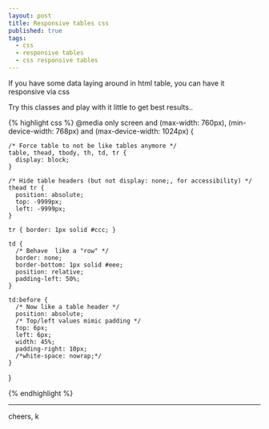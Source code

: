 ```yaml
---
layout: post
title: Responsive tables css
published: true
tags:
  - css
  - responsive tables
  - css responsive tables
---
```


<div class=message>
   If you have some data laying around in html table, you can have it responsive via css
</div>

Try this classes and play with it little to get best results..

{% highlight css %}
  @media only screen and (max-width: 760px),
  (min-device-width: 768px) and (max-device-width: 1024px)  {
  
    /* Force table to not be like tables anymore */
    table, thead, tbody, th, td, tr { 
      display: block; 
    }
    
    /* Hide table headers (but not display: none;, for accessibility) */
    thead tr { 
      position: absolute;
      top: -9999px;
      left: -9999px;
    }
    
    tr { border: 1px solid #ccc; }
    
    td { 
      /* Behave  like a "row" */
      border: none;
      border-bottom: 1px solid #eee; 
      position: relative;
      padding-left: 50%; 
    }
    
    td:before { 
      /* Now like a table header */
      position: absolute;
      /* Top/left values mimic padding */
      top: 6px;
      left: 6px;
      width: 45%; 
      padding-right: 10px; 
      /*white-space: nowrap;*/
    }
  }
    
{% endhighlight %}

-------------
cheers, k
